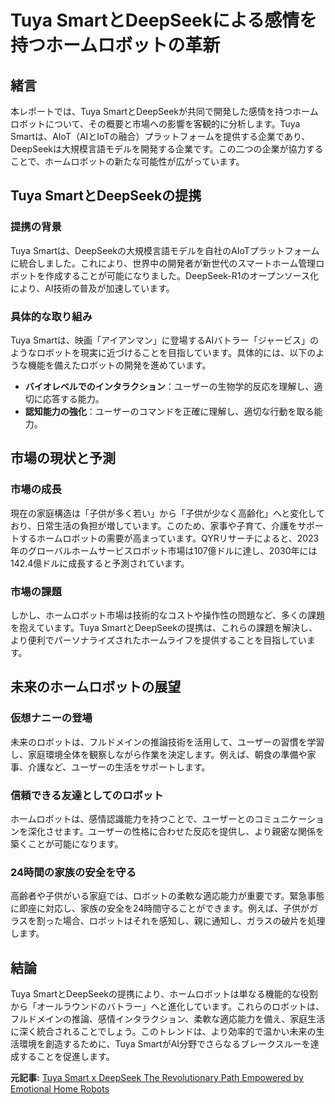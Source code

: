 # Tuya SmartとDeepSeekによる感情を持つホームロボットの革新

## 緒言

本レポートでは、Tuya SmartとDeepSeekが共同で開発した感情を持つホームロボットについて、その概要と市場への影響を客観的に分析します。Tuya Smartは、AIoT（AIとIoTの融合）プラットフォームを提供する企業であり、DeepSeekは大規模言語モデルを開発する企業です。この二つの企業が協力することで、ホームロボットの新たな可能性が広がっています。

## Tuya SmartとDeepSeekの提携

### 提携の背景

Tuya Smartは、DeepSeekの大規模言語モデルを自社のAIoTプラットフォームに統合しました。これにより、世界中の開発者が新世代のスマートホーム管理ロボットを作成することが可能になりました。DeepSeek-R1のオープンソース化により、AI技術の普及が加速しています。

### 具体的な取り組み

Tuya Smartは、映画「アイアンマン」に登場するAIバトラー「ジャービス」のようなロボットを現実に近づけることを目指しています。具体的には、以下のような機能を備えたロボットの開発を進めています。

- **バイオレベルでのインタラクション**：ユーザーの生物学的反応を理解し、適切に応答する能力。
- **認知能力の強化**：ユーザーのコマンドを正確に理解し、適切な行動を取る能力。

## 市場の現状と予測

### 市場の成長

現在の家庭構造は「子供が多く若い」から「子供が少なく高齢化」へと変化しており、日常生活の負担が増しています。このため、家事や子育て、介護をサポートするホームロボットの需要が高まっています。QYRリサーチによると、2023年のグローバルホームサービスロボット市場は107億ドルに達し、2030年には142.4億ドルに成長すると予測されています。

### 市場の課題

しかし、ホームロボット市場は技術的なコストや操作性の問題など、多くの課題を抱えています。Tuya SmartとDeepSeekの提携は、これらの課題を解決し、より便利でパーソナライズされたホームライフを提供することを目指しています。

## 未来のホームロボットの展望

### 仮想ナニーの登場

未来のロボットは、フルドメインの推論技術を活用して、ユーザーの習慣を学習し、家庭環境全体を観察しながら作業を決定します。例えば、朝食の準備や家事、介護など、ユーザーの生活をサポートします。

### 信頼できる友達としてのロボット

ホームロボットは、感情認識能力を持つことで、ユーザーとのコミュニケーションを深化させます。ユーザーの性格に合わせた反応を提供し、より親密な関係を築くことが可能になります。

### 24時間の家族の安全を守る

高齢者や子供がいる家庭では、ロボットの柔軟な適応能力が重要です。緊急事態に即座に対応し、家族の安全を24時間守ることができます。例えば、子供がガラスを割った場合、ロボットはそれを感知し、親に通知し、ガラスの破片を処理します。

## 結論

Tuya SmartとDeepSeekの提携により、ホームロボットは単なる機能的な役割から「オールラウンドのバトラー」へと進化しています。これらのロボットは、フルドメインの推論、感情インタラクション、柔軟な適応能力を備え、家庭生活に深く統合されることでしょう。このトレンドは、より効率的で温かい未来の生活環境を創造するために、Tuya SmartがAI分野でさらなるブレークスルーを達成することを促進します。

**元記事:** [Tuya Smart x DeepSeek The Revolutionary Path Empowered by Emotional Home Robots](https://www.prnewswire.com/news-releases/tuya-smart-x-deepseek-the-revolutionary-path-empowered-by-emotional-home-robots-302388491.html)